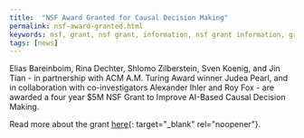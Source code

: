 ```yaml
---
title:  "NSF Award Granted for Causal Decision Making"
permalink: nsf-award-granted.html
keywords: nsf, grant, nsf grant, information, nsf grant information, grant information, award, nsf grant awarded, grant awarded
tags: [news]
---
```


Elias Bareinboim, Rina Dechter, Shlomo Zilberstein, Sven Koenig, and Jin Tian - in partnership with ACM A.M. Turing Award winner Judea Pearl, and in collaboration with co-investigators Alexander Ihler and Roy Fox - are awarded a four year $5M NSF Grant to Improve AI-Based Causal Decision Making.

Read more about the grant [here](https://www.nsf.gov/awardsearch/showAward?AWD_ID=2321786&HistoricalAwards=false/){: target="_blank" rel="noopener"}.
